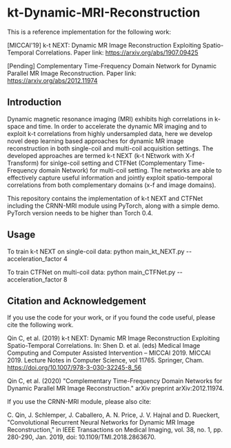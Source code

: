 # kt-Dynamic-MRI-Reconstruction

This is a reference implementation for the following work:

[MICCAI'19] k-t NEXT: Dynamic MR Image Reconstruction Exploiting Spatio-Temporal Correlations. 
Paper link: https://arxiv.org/abs/1907.09425

[Pending] Complementary Time-Frequency Domain Network for Dynamic Parallel MR Image Reconstruction.
Paper link: https://arxiv.org/abs/2012.11974

## Introduction

Dynamic magnetic resonance imaging (MRI) exhibits high correlations in k-space and time. In order to accelerate the dynamic MR imaging and to exploit k-t correlations from highly undersampled data, here we develop novel deep learning based approaches for dynamic MR image reconstruction in both single-coil and multi-coil acquisition settings. The developed approaches are termed k-t NEXT (k-t NEtwork with X-f Transform) for sinlge-coil setting and CTFNet (Complementary Time-Frequency domain Network) for multi-coil setting. The networks are able to effectively capture useful information and jointly exploit spatio-temporal correlations from both complementary domains (x-f and image domains). 

This repository contains the implementation of k-t NEXT and CTFNet including the CRNN-MRI module using PyTorch, along with a simple demo. PyTorch version needs to be higher than Torch 0.4.

## Usage

To train k-t NEXT on single-coil data:
  python main_kt_NEXT.py --acceleration_factor 4
  
To train CTFNet on multi-coil data:
  python main_CTFNet.py --acceleration_factor 8
  
## Citation and Acknowledgement

If you use the code for your work, or if you found the code useful, please cite the following work.

Qin C, et al. (2019) k-t NEXT: Dynamic MR Image Reconstruction Exploiting Spatio-Temporal Correlations. In: Shen D. et al. (eds) Medical Image Computing and Computer Assisted Intervention – MICCAI 2019. MICCAI 2019. Lecture Notes in Computer Science, vol 11765. Springer, Cham. https://doi.org/10.1007/978-3-030-32245-8_56

Qin C, et al. (2020) "Complementary Time-Frequency Domain Networks for Dynamic Parallel MR Image Reconstruction." arXiv preprint arXiv:2012.11974.

If you use the CRNN-MRI module, please also cite:

C. Qin, J. Schlemper, J. Caballero, A. N. Price, J. V. Hajnal and D. Rueckert, "Convolutional Recurrent Neural Networks for Dynamic MR Image Reconstruction," in IEEE Transactions on Medical Imaging, vol. 38, no. 1, pp. 280-290, Jan. 2019, doi: 10.1109/TMI.2018.2863670.
